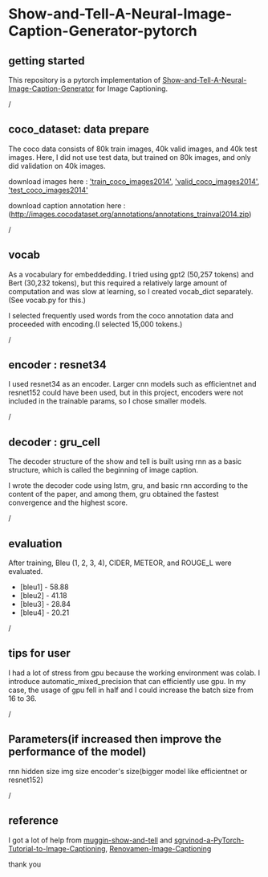 # Show-and-Tell-A-Neural-Image-Caption-Generator-pytorch



## getting started
This repository is a pytorch implementation of [Show-and-Tell-A-Neural-Image-Caption-Generator](https://arxiv.org/pdf/1411.4555.pdf) for Image Captioning.



/



## coco_dataset: data prepare
The coco data consists of 80k train images, 40k valid images, and 40k test images. Here, I did not use test data, but trained on 80k images, and only did validation on 40k images.

download images here : ['train_coco_images2014'](http://images.cocodataset.org/zips/train2014.zip), ['valid_coco_images2014'](http://images.cocodataset.org/zips/val2014.zip), ['test_coco_images2014'](http://images.cocodataset.org/zips/test2014.zip)

download caption annotation here : (http://images.cocodataset.org/annotations/annotations_trainval2014.zip)




/




## vocab
As a vocabulary for embeddedding. I tried using gpt2 (50,257 tokens) and Bert (30,232 tokens), but this required a relatively large amount of computation and was slow at learning, so I created vocab_dict separately.(See vocab.py for this.)

I selected frequently used words from the coco annotation data and proceeded with encoding.(I selected 15,000 tokens.)




/




## encoder : resnet34
I used resnet34 as an encoder. Larger cnn models such as efficientnet and resnet152 could have been used, but in this project, encoders were not included in the trainable params, so I chose smaller models.




/




## decoder : gru_cell
The decoder structure of the show and tell is built using rnn as a basic structure, which is called the beginning of image caption.

I wrote the decoder code using lstm, gru, and basic rnn according to the content of the paper, and among them, gru obtained the fastest convergence and the highest score.





/




## evaluation
After training, Bleu (1, 2, 3, 4), CIDER, METEOR, and ROUGE_L were evaluated.

* [bleu1] - 58.88
* [bleu2] - 41.18
* [bleu3] - 28.84
* [bleu4] - 20.21



/




## tips for user
I had a lot of stress from gpu because the working environment was colab. I introduce automatic_mixed_precision that can efficiently use gpu. In my case, the usage of gpu fell in half and I could increase the batch size from 16 to 36.



/




## Parameters(if increased then improve the performance of the model)
rnn hidden size
img size
encoder's size(bigger model like efficientnet or resnet152)



/




## reference
I got a lot of help from [muggin-show-and-tell](https://github.com/muggin/show-and-tell) and [sgrvinod-a-PyTorch-Tutorial-to-Image-Captioning](https://github.com/sgrvinod/a-PyTorch-Tutorial-to-Image-Captioning), [Renovamen-Image-Captioning](https://github.com/Renovamen/Image-Captioning)

thank you

